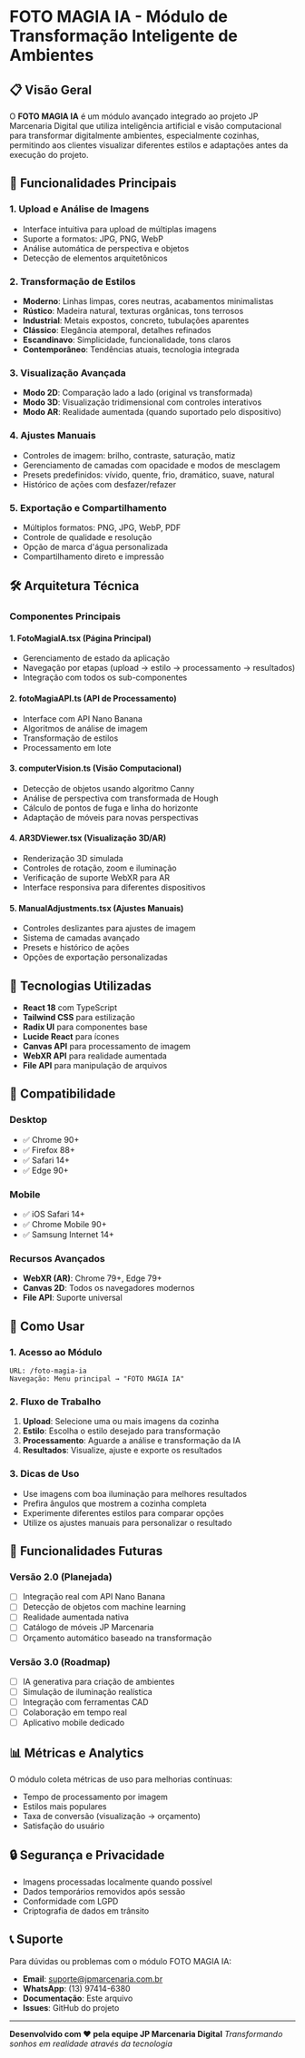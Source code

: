 # FOTO MAGIA IA - Módulo de Transformação Inteligente de Ambientes

## 📋 Visão Geral

O **FOTO MAGIA IA** é um módulo avançado integrado ao projeto JP Marcenaria Digital que utiliza inteligência artificial e visão computacional para transformar digitalmente ambientes, especialmente cozinhas, permitindo aos clientes visualizar diferentes estilos e adaptações antes da execução do projeto.

## 🚀 Funcionalidades Principais

### 1. **Upload e Análise de Imagens**
- Interface intuitiva para upload de múltiplas imagens
- Suporte a formatos: JPG, PNG, WebP
- Análise automática de perspectiva e objetos
- Detecção de elementos arquitetônicos

### 2. **Transformação de Estilos**
- **Moderno**: Linhas limpas, cores neutras, acabamentos minimalistas
- **Rústico**: Madeira natural, texturas orgânicas, tons terrosos
- **Industrial**: Metais expostos, concreto, tubulações aparentes
- **Clássico**: Elegância atemporal, detalhes refinados
- **Escandinavo**: Simplicidade, funcionalidade, tons claros
- **Contemporâneo**: Tendências atuais, tecnologia integrada

### 3. **Visualização Avançada**
- **Modo 2D**: Comparação lado a lado (original vs transformada)
- **Modo 3D**: Visualização tridimensional com controles interativos
- **Modo AR**: Realidade aumentada (quando suportado pelo dispositivo)

### 4. **Ajustes Manuais**
- Controles de imagem: brilho, contraste, saturação, matiz
- Gerenciamento de camadas com opacidade e modos de mesclagem
- Presets predefinidos: vívido, quente, frio, dramático, suave, natural
- Histórico de ações com desfazer/refazer

### 5. **Exportação e Compartilhamento**
- Múltiplos formatos: PNG, JPG, WebP, PDF
- Controle de qualidade e resolução
- Opção de marca d'água personalizada
- Compartilhamento direto e impressão

## 🛠️ Arquitetura Técnica

### Componentes Principais

#### 1. **FotoMagiaIA.tsx** (Página Principal)
- Gerenciamento de estado da aplicação
- Navegação por etapas (upload → estilo → processamento → resultados)
- Integração com todos os sub-componentes

#### 2. **fotoMagiaAPI.ts** (API de Processamento)
- Interface com API Nano Banana
- Algoritmos de análise de imagem
- Transformação de estilos
- Processamento em lote

#### 3. **computerVision.ts** (Visão Computacional)
- Detecção de objetos usando algoritmo Canny
- Análise de perspectiva com transformada de Hough
- Cálculo de pontos de fuga e linha do horizonte
- Adaptação de móveis para novas perspectivas

#### 4. **AR3DViewer.tsx** (Visualização 3D/AR)
- Renderização 3D simulada
- Controles de rotação, zoom e iluminação
- Verificação de suporte WebXR para AR
- Interface responsiva para diferentes dispositivos

#### 5. **ManualAdjustments.tsx** (Ajustes Manuais)
- Controles deslizantes para ajustes de imagem
- Sistema de camadas avançado
- Presets e histórico de ações
- Opções de exportação personalizadas

## 🔧 Tecnologias Utilizadas

- **React 18** com TypeScript
- **Tailwind CSS** para estilização
- **Radix UI** para componentes base
- **Lucide React** para ícones
- **Canvas API** para processamento de imagem
- **WebXR API** para realidade aumentada
- **File API** para manipulação de arquivos

## 📱 Compatibilidade

### Desktop
- ✅ Chrome 90+
- ✅ Firefox 88+
- ✅ Safari 14+
- ✅ Edge 90+

### Mobile
- ✅ iOS Safari 14+
- ✅ Chrome Mobile 90+
- ✅ Samsung Internet 14+

### Recursos Avançados
- **WebXR (AR)**: Chrome 79+, Edge 79+
- **Canvas 2D**: Todos os navegadores modernos
- **File API**: Suporte universal

## 🚀 Como Usar

### 1. Acesso ao Módulo
```
URL: /foto-magia-ia
Navegação: Menu principal → "FOTO MAGIA IA"
```

### 2. Fluxo de Trabalho
1. **Upload**: Selecione uma ou mais imagens da cozinha
2. **Estilo**: Escolha o estilo desejado para transformação
3. **Processamento**: Aguarde a análise e transformação da IA
4. **Resultados**: Visualize, ajuste e exporte os resultados

### 3. Dicas de Uso
- Use imagens com boa iluminação para melhores resultados
- Prefira ângulos que mostrem a cozinha completa
- Experimente diferentes estilos para comparar opções
- Utilize os ajustes manuais para personalizar o resultado

## 🔮 Funcionalidades Futuras

### Versão 2.0 (Planejada)
- [ ] Integração real com API Nano Banana
- [ ] Detecção de objetos com machine learning
- [ ] Realidade aumentada nativa
- [ ] Catálogo de móveis JP Marcenaria
- [ ] Orçamento automático baseado na transformação

### Versão 3.0 (Roadmap)
- [ ] IA generativa para criação de ambientes
- [ ] Simulação de iluminação realística
- [ ] Integração com ferramentas CAD
- [ ] Colaboração em tempo real
- [ ] Aplicativo mobile dedicado

## 📊 Métricas e Analytics

O módulo coleta métricas de uso para melhorias contínuas:
- Tempo de processamento por imagem
- Estilos mais populares
- Taxa de conversão (visualização → orçamento)
- Satisfação do usuário

## 🔒 Segurança e Privacidade

- Imagens processadas localmente quando possível
- Dados temporários removidos após sessão
- Conformidade com LGPD
- Criptografia de dados em trânsito

## 📞 Suporte

Para dúvidas ou problemas com o módulo FOTO MAGIA IA:
- **Email**: suporte@jpmarcenaria.com.br
- **WhatsApp**: (13) 97414-6380
- **Documentação**: Este arquivo
- **Issues**: GitHub do projeto

---

**Desenvolvido com ❤️ pela equipe JP Marcenaria Digital**
*Transformando sonhos em realidade através da tecnologia*